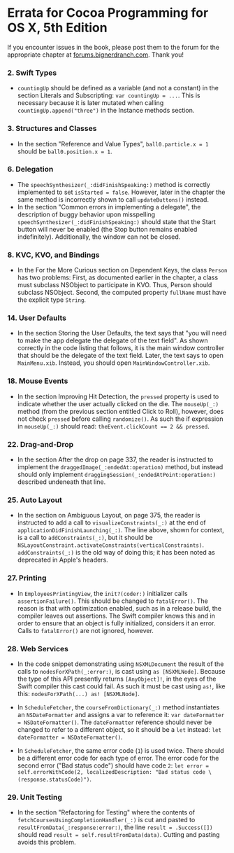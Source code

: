 # Errata for Cocoa Programming for OS X, 5th Edition

If you encounter issues in the book, please post them to the forum for the appropriate chapter at [forums.bignerdranch.com][forum]. Thank you!

[forum]: http://forums.bignerdranch.com/viewforum.php?f=511


### 2. Swift Types

- `countingUp` should be defined as a variable (and not a constant) in the section Literals and Subscripting: `var countingUp = ...`. This is necessary because it is later mutated when calling `countingUp.append("three")` in the Instance methods section.

### 3. Structures and Classes

- In the section "Reference and Value Types", `ball0.particle.x = 1` should be `ball0.position.x = 1`.

### 6. Delegation

- The `speechSynthesizer(_:didFinishSpeaking:)` method is correctly implemented to set `isStarted = false`. However, later in the chapter the same method is incorrectly shown to call `updateButtons()` instead.
- In the section "Common errors in implementing a delegate", the description of buggy behavior upon misspelling `speechSynthesizer(_:didFinishSpeaking:)` should state that the Start button will never be enabled (the Stop button remains enabled indefinitely). Additionally, the window can not be closed.

### 8. KVC, KVO, and Bindings

- In the For the More Curious section on Dependent Keys, the class `Person` has two problems: First, as documented earlier in the chapter, a class must subclass NSObject to participate in KVO. Thus, Person should subclass NSObject. Second, the computed property `fullName` must have the explicit type `String`.

### 14. User Defaults

- In the section Storing the User Defaults, the text says that "you will need to make the app delegate the delegate of the text field". As shown correctly in the code listing that follows, it is the main window controller that should be the delegate of the text field. Later, the text says to open `MainMenu.xib`. Instead, you should open `MainWindowController.xib`.

### 18. Mouse Events

- In the section Improving Hit Detection, the `pressed` property is used to indicate whether the user actually clicked on the die. The `mouseUp(_:)` method (from the previous section entitled Click to Roll), however, does not check `pressed` before calling `randomize()`. As such the if expression in `mouseUp(_:)` should read: `theEvent.clickCount == 2 && pressed`.

### 22. Drag-and-Drop

- In the section After the drop on page 337, the reader is instructed to implement the `draggedImage(_:endedAt:operation)` method, but instead should only implement `draggingSession(_:endedAtPoint:operation:)` described undeneath that line.

### 25. Auto Layout

- In the section on Ambiguous Layout, on page 375, the reader is instructed to add a call to `visualizeConstraints(_:)` at the end of `applicationDidFinishLaunching(_:)`. The line above, shown for context, is a call to `addConstraints(_:)`, but it should be `NSLayoutConstraint.activateConstraints(verticalConstraints)`.  `addConstraints(_:)` is the old way of doing this; it has been noted as deprecated in Apple's headers.

### 27. Printing

- In `EmployeesPrintingView`, the `init?(coder:)` initializer calls `assertionFailure()`. This should be changed to `fatalError()`. The reason is that with optimization enabled, such as in a release build, the compiler leaves out assertions. The Swift compiler knows this and in order to ensure that an object is fully initialized, considers it an error. Calls to `fatalError()` are not ignored, however.

### 28. Web Services

- In the code snippet demonstrating using `NSXMLDocument` the result of the calls to `nodesForXPath(_:error:)`, is cast using `as [NSXMLNode]`. Because the type of this API presently returns `[AnyObject]!`, in the eyes of the Swift compiler this cast could fail. As such it must be cast using `as!`, like this: `nodesForXPath(...) as! [NSXMLNode]`.

- In `ScheduleFetcher`, the `courseFromDictionary(_:)` method instantiates an `NSDateFormatter` and assigns a var to reference it: `var dateFormatter = NSDateFormatter()`.  The `dateFormatter` reference should never be changed to refer to a different object, so it should be a `let` instead: `let dateFormatter = NSDateFormatter()`.

- In `ScheduleFetcher`, the same error code (`1`) is used twice.  There should be a different error code for each type of error.  The error code for the second error ("Bad status code") should have code `2`: `let error = self.errorWithCode(2, localizedDescription: "Bad status code \(response.statusCode)")`.

### 29. Unit Testing

- In the section "Refactoring for Testing" where the contents of `fetchCoursesUsingCompletionHandler(_:)` is cut and pasted to `resultFromData(_:response:error:)`, the line `result = .Success([])` should read `result = self.resultFromData(data)`. Cutting and pasting avoids this problem.
